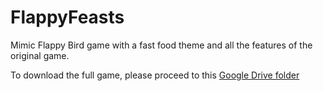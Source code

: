 # FlappyFeasts
Mimic Flappy Bird game with a fast food theme and all the features of the original game. 

To download the full game, please proceed to this [Google Drive folder](https://drive.google.com/drive/folders/1V2daH-0WxpAMwmrxizOUCOqRWlWoczeg?usp=drive_link) 
